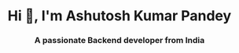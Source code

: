 <h1 align="center">Hi 👋, I'm Ashutosh Kumar Pandey</h1>
<h3 align="center">A passionate Backend developer from India</h3>

